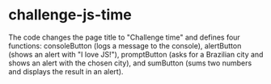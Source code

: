 # challenge-js-time
The code changes the page title to "Challenge time" and defines four functions: consoleButton (logs a message to the console), alertButton (shows an alert with "I love JS!"), promptButton (asks for a Brazilian city and shows an alert with the chosen city), and sumButton (sums two numbers and displays the result in an alert).
